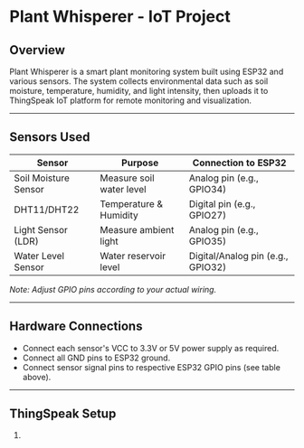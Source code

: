# Plant Whisperer - IoT Project

## Overview
Plant Whisperer is a smart plant monitoring system built using ESP32 and various sensors. The system collects environmental data such as soil moisture, temperature, humidity, and light intensity, then uploads it to ThingSpeak IoT platform for remote monitoring and visualization.

---

## Sensors Used

| Sensor               | Purpose                   | Connection to ESP32         |
|----------------------|---------------------------|-----------------------------|
| Soil Moisture Sensor  | Measure soil water level  | Analog pin (e.g., GPIO34)   |
| DHT11/DHT22          | Temperature & Humidity    | Digital pin (e.g., GPIO27)  |
| Light Sensor (LDR)    | Measure ambient light     | Analog pin (e.g., GPIO35)   |
| Water Level Sensor    | Water reservoir level     | Digital/Analog pin (e.g., GPIO32) |

*Note: Adjust GPIO pins according to your actual wiring.*

---

## Hardware Connections

- Connect each sensor's VCC to 3.3V or 5V power supply as required.
- Connect all GND pins to ESP32 ground.
- Connect sensor signal pins to respective ESP32 GPIO pins (see table above).

---

## ThingSpeak Setup

1.

